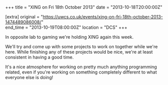 +++
title = "XING on Fri 18th October 2013"
date = "2013-10-18T20:00:00Z"

[extra]
original = "https://uwcs.co.uk/events/xing-on-fri-18th-october-2013-1474489086008/"    
end_time = "2013-10-19T08:00:00Z"
location = "DCS"
+++

In opposite lab to gaming we're holding XING again this week.

We'll try and come up with some projects to work on together while we're here. While finishing any of these projects would be nice, we're at least consistent in having a good time.

It's a nice atmosphere for working on pretty much anything programming related, even if you're working on something completely different to what everyone else is doing\!

